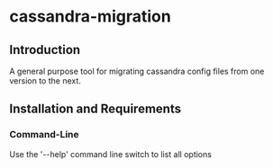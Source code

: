 cassandra-migration
===================

Introduction
------------
A general purpose tool for migrating cassandra config files from one version to the next.

Installation and Requirements <a id="install" />
-----------------------------

### Command-Line ###
Use the '--help' command line switch to list all options